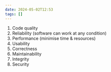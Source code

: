 ```yaml
---
date: 2024-05-02T12:53
tags: []
---
```

1. Code quality
2. Reliability (software can work at any condition)
3. Performance (minimise time & resources)
4. Usability
5. Correctness 
6. Maintainability
7. Integrity
8. Security